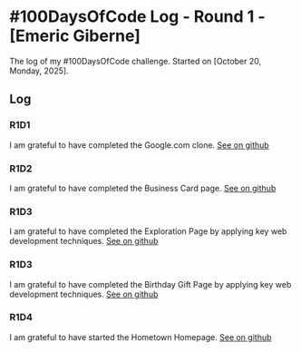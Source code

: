 # #100DaysOfCode Log - Round 1 - [Emeric Giberne]

The log of my #100DaysOfCode challenge. Started on [October 20, Monday, 2025].

## Log

### R1D1 
I am grateful to have completed the Google.com clone. [See on github](https://github.com/egiberne/2025-google-page)

### R1D2
I am grateful to have completed the Business Card page. [See on github](https://github.com/egiberne/2025-my-business-card)

### R1D3
I am grateful to have completed the Exploration Page by applying key web development techniques. [See on github](https://github.com/egiberne/2025-exploration-page)

### R1D3
I am grateful to have completed the Birthday Gift Page by applying key web development techniques. [See on github](https://github.com/egiberne/2025-my-birthday-gift)

### R1D4
I am grateful to have started the Hometown Homepage. [See on github](https://github.com/egiberne/2025-my-hometown-homepage)
